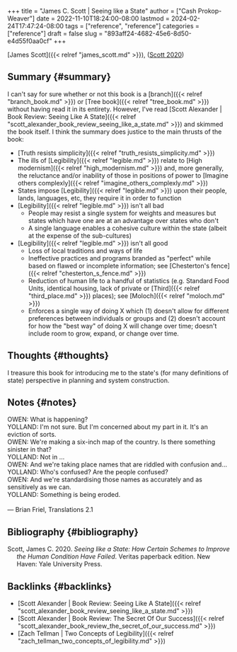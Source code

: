 +++
title = "James C. Scott | Seeing like a State"
author = ["Cash Prokop-Weaver"]
date = 2022-11-10T18:24:00-08:00
lastmod = 2024-02-24T17:47:24-08:00
tags = ["reference", "reference"]
categories = ["reference"]
draft = false
slug = "893aff24-4682-45e6-8d50-e4d55f0aa0cf"
+++

[James Scott]({{< relref "james_scott.md" >}}), (<a href="#citeproc_bib_item_1">Scott 2020</a>)


## Summary {#summary}

I can't say for sure whether or not this book is a [branch]({{< relref "branch_book.md" >}}) or [Tree book]({{< relref "tree_book.md" >}}) without having read it in its entirety. However, I've read [Scott Alexander | Book Review: Seeing Like A State]({{< relref "scott_alexander_book_review_seeing_like_a_state.md" >}}) and skimmed the book itself. I think the summary does justice to the main thrusts of the book:

-   [Truth resists simplicity]({{< relref "truth_resists_simplicity.md" >}})
-   The ills of [Legibility]({{< relref "legible.md" >}}) relate to [High modernism]({{< relref "high_modernism.md" >}}) and, more generally, the reluctance and/or inability of those in positions of power to [Imagine others complexly]({{< relref "imagine_others_complexly.md" >}})
-   States impose [Legibility]({{< relref "legible.md" >}}) upon their people, lands, languages, etc, they require it in order to function
-   [Legibility]({{< relref "legible.md" >}}) isn't all bad
    -   People may resist a single system for weights and measures but states which have one are at an advantage over states who don't
    -   A single language enables a cohesive culture within the state (albeit at the expense of the sub-cultures)
-   [Legibility]({{< relref "legible.md" >}}) isn't all good
    -   Loss of local traditions and ways of life
    -   Ineffective practices and programs branded as "perfect" while based on flawed or incomplete information; see [Chesterton's fence]({{< relref "chesterton_s_fence.md" >}})
    -   Reduction of human life to a handful of statistics (e.g. Standard Food Units, identical housing, lack of private or [Third]({{< relref "third_place.md" >}}) places); see [Moloch]({{< relref "moloch.md" >}})
    -   Enforces a single way of doing X which (1) doesn't allow for different preferences between individuals or groups and (2) doesn't account for how the "best way" of doing X will change over time; doesn't include room to grow, expand, or change over time.


## Thoughts {#thoughts}

I treasure this book for introducing me to the state's (for many definitions of state) perspective in planning and system construction.


## Notes {#notes}

<div class="verse">

OWEN: What is happening?<br />
YOLLAND: I'm not sure. But I'm concerned about my part in it. It's an eviction of sorts.<br />
OWEN: We're making a six-inch map of the country. Is there something sinister in that?<br />
YOLLAND: Not in ...<br />
OWEN: And we're taking place names that are riddled with confusion and...<br />
YOLLAND: Who's confused? Are the people confused?<br />
OWEN: And we're standardising those names as accurately and as sensitively as we can.<br />
YOLLAND: Something is being eroded.<br />
<br />
— Brian Friel, Translations 2.1<br />

</div>


## Bibliography {#bibliography}

<style>.csl-entry{text-indent: -1.5em; margin-left: 1.5em;}</style><div class="csl-bib-body">
  <div class="csl-entry"><a id="citeproc_bib_item_1"></a>Scott, James C. 2020. <i>Seeing like a State: How Certain Schemes to Improve the Human Condition Have Failed</i>. Veritas paperback edition. New Haven: Yale University Press.</div>
</div>


## Backlinks {#backlinks}

-   [Scott Alexander | Book Review: Seeing Like A State]({{< relref "scott_alexander_book_review_seeing_like_a_state.md" >}})
-   [Scott Alexander | Book Review: The Secret Of Our Success]({{< relref "scott_alexander_book_review_the_secret_of_our_success.md" >}})
-   [Zach Tellman | Two Concepts of Legibility]({{< relref "zach_tellman_two_concepts_of_legibility.md" >}})
